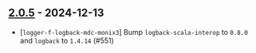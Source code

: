 ## [2.0.5](https://github.com/Kevin-Lee/logger-f/issues?q=is%3Aissue+is%3Aclosed+milestone%3Av2-m1-5) - 2024-12-13

* [`logger-f-logback-mdc-monix3`] Bump `logback-scala-interop` to `0.8.0` and `logback` to `1.4.14` (#551)
